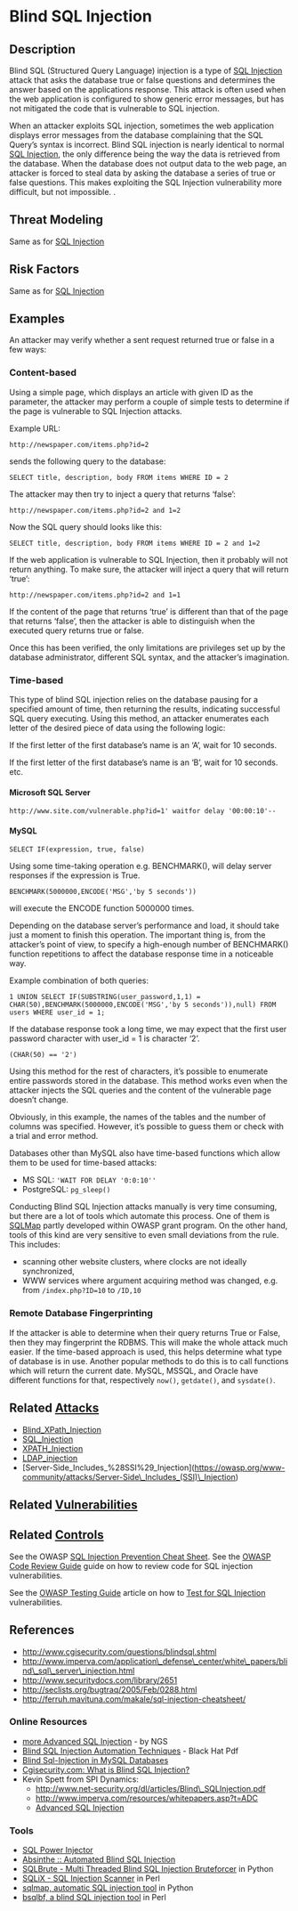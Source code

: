 # Blind SQL Injection

## Description

Blind SQL (Structured Query Language) injection is a type of [SQL Injection](https://owasp.org/www-community/attacks/SQL_Injection) attack that asks the database true or false questions and determines the answer based on the applications response. This attack is often used when the web application is configured to show generic error messages, but has not mitigated the code that is vulnerable to SQL injection.

When an attacker exploits SQL injection, sometimes the web application displays error messages from the database complaining that the SQL Query’s syntax is incorrect. Blind SQL injection is nearly identical to normal [SQL Injection](https://owasp.org/www-community/attacks/SQL_Injection), the only difference being the way the data is retrieved from the database. When the database does not output data to the web page, an attacker is forced to steal data by asking the database a series of true or false questions. This makes exploiting the SQL Injection vulnerability more difficult, but not impossible. .

## Threat Modeling

Same as for [SQL Injection](https://owasp.org/www-community/attacks/SQL_Injection)

## Risk Factors

Same as for [SQL Injection](https://owasp.org/www-community/attacks/SQL_Injection)

## Examples

An attacker may verify whether a sent request returned true or false in a few ways:

### Content-based

Using a simple page, which displays an article with given ID as the parameter, the attacker may perform a couple of simple tests to determine if the page is vulnerable to SQL Injection attacks.

Example URL:

```
http://newspaper.com/items.php?id=2
```

sends the following query to the database:

```
SELECT title, description, body FROM items WHERE ID = 2
```

The attacker may then try to inject a query that returns ‘false’:

```
http://newspaper.com/items.php?id=2 and 1=2
```

Now the SQL query should looks like this:

```
SELECT title, description, body FROM items WHERE ID = 2 and 1=2
```

If the web application is vulnerable to SQL Injection, then it probably will not return anything. To make sure, the attacker will inject a query that will return ‘true’:

```
http://newspaper.com/items.php?id=2 and 1=1
```

If the content of the page that returns ‘true’ is different than that of the page that returns ‘false’, then the attacker is able to distinguish when the executed query returns true or false.

Once this has been verified, the only limitations are privileges set up by the database administrator, different SQL syntax, and the attacker’s imagination.

### Time-based

This type of blind SQL injection relies on the database pausing for a specified amount of time, then returning the results, indicating successful SQL query executing. Using this method, an attacker enumerates each letter of the desired piece of data using the following logic:

If the first letter of the first database’s name is an ‘A’, wait for 10 seconds.

If the first letter of the first database’s name is an ‘B’, wait for 10 seconds. etc.

#### Microsoft SQL Server

```
http://www.site.com/vulnerable.php?id=1' waitfor delay '00:00:10'--
```

#### MySQL

```
SELECT IF(expression, true, false)
```

Using some time-taking operation e.g. BENCHMARK(), will delay server responses if the expression is True.

```
BENCHMARK(5000000,ENCODE('MSG','by 5 seconds'))
```

will execute the ENCODE function 5000000 times.

Depending on the database server’s performance and load, it should take just a moment to finish this operation. The important thing is, from the attacker’s point of view, to specify a high-enough number of BENCHMARK() function repetitions to affect the database response time in a noticeable way.

Example combination of both queries:

```
1 UNION SELECT IF(SUBSTRING(user_password,1,1) = CHAR(50),BENCHMARK(5000000,ENCODE('MSG','by 5 seconds')),null) FROM users WHERE user_id = 1;
```

If the database response took a long time, we may expect that the first user password character with user\_id = 1 is character ‘2’.

```
(CHAR(50) == '2')
```

Using this method for the rest of characters, it’s possible to enumerate entire passwords stored in the database. This method works even when the attacker injects the SQL queries and the content of the vulnerable page doesn’t change.

Obviously, in this example, the names of the tables and the number of columns was specified. However, it’s possible to guess them or check with a trial and error method.

Databases other than MySQL also have time-based functions which allow them to be used for time-based attacks:

-   MS SQL: `'WAIT FOR DELAY '0:0:10''`
-   PostgreSQL: `pg_sleep()`

Conducting Blind SQL Injection attacks manually is very time consuming, but there are a lot of tools which automate this process. One of them is [SQLMap](http://sqlmap.org/) partly developed within OWASP grant program. On the other hand, tools of this kind are very sensitive to even small deviations from the rule. This includes:

-   scanning other website clusters, where clocks are not ideally synchronized,
-   WWW services where argument acquiring method was changed, e.g. from `/index.php?ID=10` to `/ID,10`

### Remote Database Fingerprinting

If the attacker is able to determine when their query returns True or False, then they may fingerprint the RDBMS. This will make the whole attack much easier. If the time-based approach is used, this helps determine what type of database is in use. Another popular methods to do this is to call functions which will return the current date. MySQL, MSSQL, and Oracle have different functions for that, respectively `now()`, `getdate()`, and `sysdate()`.

## Related [Attacks](https://owasp.org/www-community/attacks/)

-   [Blind\_XPath\_Injection](https://owasp.org/www-community/attacks/Blind_XPath_Injection)
-   [SQL\_Injection](https://owasp.org/www-community/attacks/SQL_Injection)
-   [XPATH\_Injection](https://owasp.org/www-community/attacks/XPATH_Injection)
-   [LDAP\_injection](https://owasp.org/www-community/attacks/LDAP_Injection)
-   \[Server-Side\_Includes\_%28SSI%29_Injection\](https://owasp.org/www-community/attacks/Server-Side\_Includes_(SSI)\_Injection)

## Related [Vulnerabilities](https://owasp.org/www-community/vulnerabilities/)

## Related [Controls](https://owasp.org/www-community/controls/)

See the OWASP [SQL Injection Prevention Cheat Sheet](https://cheatsheetseries.owasp.org/cheatsheets/SQL_Injection_Prevention_Cheat_Sheet.html). See the [OWASP Code Review Guide](https://owasp.org/www-project-code-review-guide/) guide on how to review code for SQL injection vulnerabilities.

See the [OWASP Testing Guide](https://owasp.org/www-project-web-security-testing-guide/) article on how to [Test for SQL Injection](https://owasp.org/www-community/attacks/document/4_Web_Application_Security_Testing/4.8_Input_Validation_Testing/4.8.5_Testing_for_SQL_Injection_WSTG-INPVAL-005.md) vulnerabilities.

## References

-   http://www.cgisecurity.com/questions/blindsql.shtml
-   http://www.imperva.com/application\_defense\_center/white\_papers/blind\_sql\_server\_injection.html
-   http://www.securitydocs.com/library/2651
-   http://seclists.org/bugtraq/2005/Feb/0288.html
-   http://ferruh.mavituna.com/makale/sql-injection-cheatsheet/

### Online Resources

-   [more Advanced SQL Injection](https://www.nccgroup.com/Libraries/Document_Downloads/more__Advanced_SQL_Injection.sflb.ashx) \- by NGS
-   [Blind SQL Injection Automation Techniques](https://www.blackhat.com/presentations/bh-usa-04/bh-us-04-hotchkies/bh-us-04-hotchkies.pdf) \- Black Hat Pdf
-   [Blind Sql-Injection in MySQL Databases](http://seclists.org/lists/bugtraq/2005/Feb/0288.html)
-   [Cgisecurity.com: What is Blind SQL Injection?](http://www.cgisecurity.com/questions/blindsql.shtml)
-   Kevin Spett from SPI Dynamics:
    -   http://www.net-security.org/dl/articles/Blind\_SQLInjection.pdf
    -   http://www.imperva.com/resources/whitepapers.asp?t=ADC
    -   [Advanced SQL Injection](https://wiki.owasp.org/images/7/74/Advanced_SQL_Injection.ppt)

### Tools

-   [SQL Power Injector](http://www.sqlpowerinjector.com/)
-   [Absinthe :: Automated Blind SQL Injection](https://github.com/cameronhotchkies/Absinthe)
-   [SQLBrute - Multi Threaded Blind SQL Injection Bruteforcer](http://www.securiteam.com/tools/5IP0L20I0E.html) in Python
-   [SQLiX - SQL Injection Scanner](https://owasp.org/www-community/attacks/:Category:OWASP_SQLiX_Project "wikilink") in Perl
-   [sqlmap, automatic SQL injection tool](http://sqlmap.org/) in Python
-   [bsqlbf, a blind SQL injection tool](https://code.google.com/p/bsqlbf-v2/) in Perl